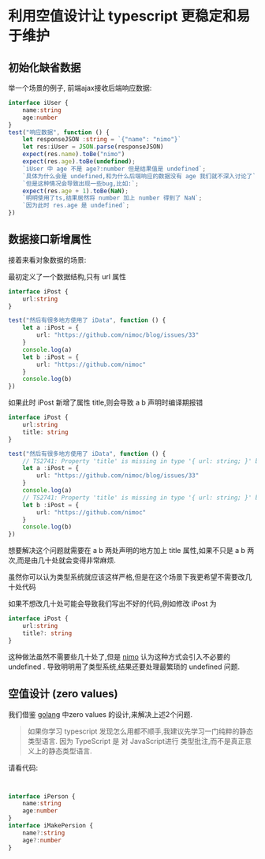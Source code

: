 <!-- !!!!!!!!!! 
This file is create by compile, do not edit this file 
!!! -->
# 利用空值设计让 typescript 更稳定和易于维护

## 初始化缺省数据

举一个场景的例子, 前端ajax接收后端响应数据: 
```ts
interface iUser {
    name:string
    age:number
}
test("响应数据", function () {
    let responseJSON :string = `{"name": "nimo"}`
    let res:iUser = JSON.parse(responseJSON)
    expect(res.name).toBe("nimo")
    expect(res.age).toBe(undefined);
    `iUser 中 age 不是 age?:number 但是结果值是 undefined`;
    `具体为什么会是 undefined,和为什么后端响应的数据没有 age 我们就不深入讨论了`;
    `但是这种情况会导致出现一些bug,比如:`;
    expect(res.age + 1).toBe(NaN);
    `明明使用了ts,结果居然将 number 加上 number 得到了 NaN`;
    `因为此时 res.age 是 undefined`;
})

```


## 数据接口新增属性

接着来看对象数据的场景:

最初定义了一个数据结构,只有 url 属性
```ts
interface iPost {
    url:string
}

test("然后有很多地方使用了 iData", function () {
    let a :iPost = {
        url: "https://github.com/nimoc/blog/issues/33"
    }
    console.log(a)
    let b :iPost = {
        url: "https://github.com/nimoc"
    }
    console.log(b)
})

```

如果此时 iPost 新增了属性 title,则会导致 a b 声明时编译期报错

```ts
interface iPost {
    url:string
    title: string
}

test("然后有很多地方使用了 iData", function () {
    // TS2741: Property 'title' is missing in type '{ url: string; }' but required in type 'iPost'.
    let a :iPost = {
        url: "https://github.com/nimoc/blog/issues/33"
    }
    console.log(a)
    // TS2741: Property 'title' is missing in type '{ url: string; }' but required in type 'iPost'.
    let b :iPost = {
        url: "https://github.com/nimoc"
    }
    console.log(b)
})
```

想要解决这个问题就需要在 a b 两处声明的地方加上 title 属性,如果不只是 a b 两次,而是由几十处就会变得非常麻烦.

虽然你可以认为类型系统就应该这样严格,但是在这个场景下我更希望不需要改几十处代码

如果不想改几十处可能会导致我们写出不好的代码,例如修改 iPost 为

```ts
interface iPost {
    url:string
    title?: string
}
```

这种做法虽然不需要些几十处了,但是 [nimo](https://github.com/nimoc) 认为这种方式会引入不必要的 undefined .
导致明明用了类型系统,结果还要处理最繁琐的 undefined 问题.

## 空值设计 (zero values)

我们借鉴 [golang](http://golang.org/) 中zero values 的设计,来解决上述2个问题.

> 如果你学习 typescript 发现怎么用都不顺手,我建议先学习一门纯粹的静态类型语言.
> 因为 TypeScript 是 对 JavaScript进行 类型批注,而不是真正意义上的静态类型语言.  

请看代码:
```ts


interface iPerson {
    name:string
    age:number
}
interface iMakePersion {
    name?:string
    age?:number
}
```